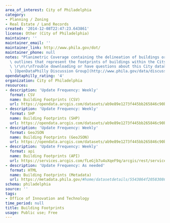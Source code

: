 ```yaml
---
area_of_interest: City of Philadelphia
category:
- Planning / Zoning
- Real Estate / Land Records
created: '2014-12-08T22:47:23.643861'
license: Other (City of Philadelphia)
maintainer: ''
maintainer_email: ''
maintainer_link: http://www.phila.gov/dot/
maintainer_phone: null
notes: "Planimetric Coverage containing the delineation of buildings or related structure\
  \ outlines that represent the footprints of buildings within the City of Philadelphia.\
  \ \r\n\r\nTrouble downloading or have questions about this City dataset? Visit the\
  \ [OpenDataPhilly Discussion Group](http://www.phila.gov/data/discuss/)"
opendataphilly_rating: '4'
organization: City of Philadelphia
resources:
- description: 'Update Frequency: Weekly'
  format: CSV
  name: Building Footprints (CSV)
  url: https://opendata.arcgis.com/datasets/ab9e89e1273f445bb265846c90b38a96_0.csv
- description: 'Update Frequency: Weekly'
  format: SHP
  name: Building Footprints (SHP)
  url: https://opendata.arcgis.com/datasets/ab9e89e1273f445bb265846c90b38a96_0.zip
- description: 'Update Frequency: Weekly'
  format: GeoJSON
  name: Building Footprints (GeoJSON)
  url: https://opendata.arcgis.com/datasets/ab9e89e1273f445bb265846c90b38a96_0.geojson
- description: 'Update Frequency: Weekly'
  format: api
  name: Building Footprints (API)
  url: https://services.arcgis.com/fLeGjb7u4uXqeF9q/arcgis/rest/services/LI_BUILDING_FOOTPRINTS/FeatureServer/0/query?outFields=*&where=1%3D1
- description: 'Update Frequency: As needed'
  format: HTML
  name: Building Footprints (Metadata)
  url: https://metadata.phila.gov/#home/datasetdetails/5543864f20583086178c4ea5/representationdetails/595e8e85ac27025c82c53c7c/
schema: philadelphia
source: ''
tags:
- Office of Innovation and Technology
time_period: null
title: Building Footprints
usage: Public use; Free
---
```

